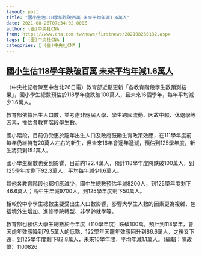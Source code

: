 ```yaml
---
layout: post
title: "國小生估118學年跌破百萬 未來平均年減1.6萬人"
date: 2021-08-26T07:34:02.000Z
author: (臺)中央社CNA
from: https://www.cna.com.tw/news/firstnews/202108260132.aspx
tags: [ (臺)中央社CNA ]
categories: [ (臺)中央社CNA ]
---
```

<!--1629963242000-->
[國小生估118學年跌破百萬 未來平均年減1.6萬人](https://www.cna.com.tw/news/firstnews/202108260132.aspx)
------

<div>
<div></div><div class="paragraph"><p>（中央社記者陳至中台北26日電）教育部近期更新「各教育階段學生數預測結果」，國小學生總數預估於118學年度跌破100萬人，且未來16個學年，每年平均減少1.6萬人。</p><p>教育部依據出生人口數，並考慮非應屆入學、學生跨國流動、因故中輟、休退學等因素，推估各教育階段學生數。</p><p>國小階段，目前仍受惠於龍年出生人口及政府鼓勵生育政策效應，在111學年度前每年仍維持有20萬人左右的新生，但未來16年會逐年遞減，預估到125學年度，新生將只剩15.1萬人。</p><p>國小學生總數也受到影響，目前約122.4萬人，預計118學年度將跌破100萬人，到125學年度剩下92.3萬人，平均每年減少1.6萬人。</p><p>其他各教育階段也都相應減少，國中生總數預估年減8200人，到125學年度剩下46.6萬人；高中生年減9700人，到125學年度剩下50萬人。</p><p>相較於中小學生總數主要受出生人口數影響，影響大學生人數的因素更為複雜，包括境外生增加、進修學院轉型、非學齡就學等。</p><p>教育部也預估大學生總數於今年度（110學年度）跌破100萬，預計到118學年，會因虎年效應降到79.5萬人的低點，122學年因龍年效應回升到86.6萬人，之後又下跌，到125學年度剩下82.8萬人，未來16學年間，平均年減1.1萬人。（編輯：陳政偉）1100826</p></div>
</div>
